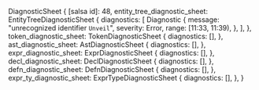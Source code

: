 DiagnosticSheet {
    [salsa id]: 48,
    entity_tree_diagnostic_sheet: EntityTreeDiagnosticSheet {
        diagnostics: [
            Diagnostic {
                message: "unrecognized identifier `Unveil`",
                severity: Error,
                range: [11:33, 11:39),
            },
        ],
    },
    token_diagnostic_sheet: TokenDiagnosticSheet {
        diagnostics: [],
    },
    ast_diagnostic_sheet: AstDiagnosticSheet {
        diagnostics: [],
    },
    expr_diagnostic_sheet: ExprDiagnosticSheet {
        diagnostics: [],
    },
    decl_diagnostic_sheet: DeclDiagnosticSheet {
        diagnostics: [],
    },
    defn_diagnostic_sheet: DefnDiagnosticSheet {
        diagnostics: [],
    },
    expr_ty_diagnostic_sheet: ExprTypeDiagnosticSheet {
        diagnostics: [],
    },
}